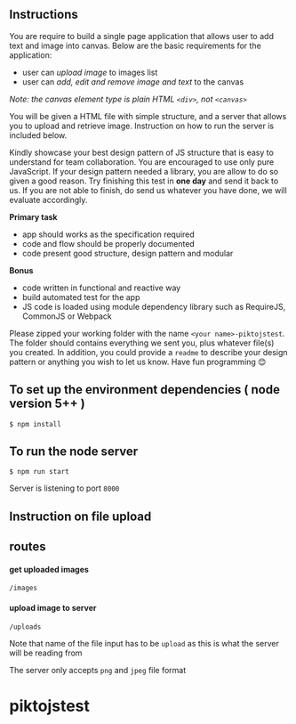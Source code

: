 ## Instructions

You are require to build a single page application that allows user to add text and image into canvas. Below are the basic requirements for the application:

- user can *upload image* to images list
- user can *add, edit and remove image and text* to the canvas

_Note: the canvas element type is plain HTML `<div>`, not `<canvas>`_

You will be given a HTML file with simple structure, and a server that allows you to upload and retrieve image. Instruction on how to run the server is included below.

Kindly showcase your best design pattern of JS structure that is easy to understand for team collaboration. You are encouraged to use only pure JavaScript. If your design pattern needed a library, you are allow to do so given a good reason. Try finishing this test in **one day** and send it back to us. If you are not able to finish, do send us whatever you have done, we will evaluate accordingly.

**Primary task**
- app should works as the specification required
- code and flow should be properly documented
- code present good structure, design pattern and modular

**Bonus**
- code written in functional and reactive way
- build automated test for the app
- JS code is loaded using module dependency library such as RequireJS, CommonJS or Webpack

Please zipped your working folder with the name `<your name>-piktojstest`. The folder should contains everything we sent you, plus whatever file(s) you created. In addition, you could provide a `readme` to describe your design pattern or anything you wish to let us know. Have fun programming 😊


## To set up the environment dependencies ( node version 5++ )
```
$ npm install
```

## To run the node server

```
$ npm run start
```

Server is listening to port `8000`

## Instruction on file upload

## routes

#### get uploaded images
```
/images
```

#### upload image to server
```
/uploads
```

Note that name of the file input has to be `upload` as this is what the server will be reading from


The server only accepts `png` and `jpeg` file format
# piktojstest
